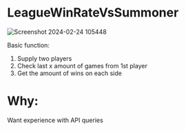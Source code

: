 # LeagueWinRateVsSummoner
![Screenshot 2024-02-24 105448](https://github.com/maxuible/LeagueWinRateVsSummoner/assets/104797894/73f1b78f-aaab-44b8-acc0-51f5ec195eee)


Basic function:
1. Supply two players
2. Check last x amount of games from 1st player
3. Get the amount of wins on each side

# Why:
Want experience with API queries

